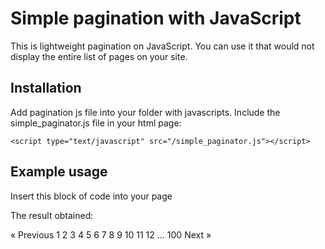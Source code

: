 Simple pagination with JavaScript
==================================================
This is lightweight pagination on JavaScript. 
You can use it that would not display the entire list of pages on your site.


Installation
--------------------------------------

Add pagination js file into your folder with javascripts.
Include the simple_paginator.js file in your html page:

	<script type="text/javascript" src="/simple_paginator.js"></script>

Example usage
--------------------------------------

Insert this block of code into your page

<script type="text/javascript"> 
//<![CDATA[

  // display paginator in html code
  display_paginator({
    pages_count: 100,
    current_page: 5,
    page_url: '/topics.html?fid=5&pg=%page%'+date_params});

//]]>
</script>

The result obtained:

« Previous 1 2 3 4 5 6 7 8 9 10 11 12 ... 100 Next »
